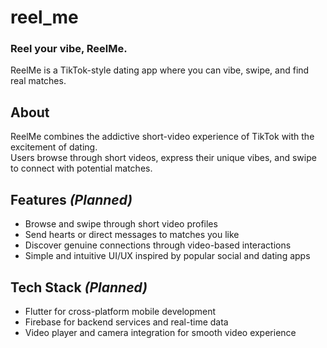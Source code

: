 # reel_me

### Reel your vibe, ReelMe.

ReelMe is a TikTok-style dating app where you can vibe, swipe, and find real matches.

## About

ReelMe combines the addictive short-video experience of TikTok with the excitement of dating.  
Users browse through short videos, express their unique vibes, and swipe to connect with potential matches.

## Features *(Planned)*

- Browse and swipe through short video profiles
- Send hearts or direct messages to matches you like
- Discover genuine connections through video-based interactions
- Simple and intuitive UI/UX inspired by popular social and dating apps

## Tech Stack *(Planned)*

- Flutter for cross-platform mobile development
- Firebase for backend services and real-time data
- Video player and camera integration for smooth video experience